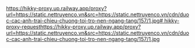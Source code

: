 [https://hikky-proxy.up.railway.app/proxy?url=https://static.nettruyenco.vn&src=https://static.nettruyenco.vn/cdn/duoc-cac-anh-trai-chieu-chuong-toi-tro-nen-ngang-tang/157/1.jpg# hikky-proxy-request](https://hikky-proxy.up.railway.app/proxy?url=https://static.nettruyenco.vn&src=https://static.nettruyenco.vn/cdn/duoc-cac-anh-trai-chieu-chuong-toi-tro-nen-ngang-tang/157/1.jpg)https://hikky-proxy.up.railway.app/proxy?url=https://static.nettruyenco.vn&src=https://static.nettruyenco.vn/cdn/duoc-cac-anh-trai-chieu-chuong-toi-tro-nen-ngang-tang/157/1.jpg

